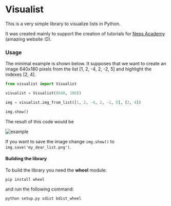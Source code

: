 # Visualist

This is a very simple library to visualize lists in Python. 

It was created mainly to support the creation of tutorials for [Neps Academy](https://neps.academy/) (amazing website :D).

### Usage

The minimal example is shown below. It supposes that we want to create an image 640x180 pixels from the list [1, 2, -4, 2, -2, 5] and highlight the indexes [2, 4].

```python
from visualist import Visualist

visualist = Visualist((640, 180))

img = visualist.img_from_list([1, 2, -4, 2, -2, 5], [2, 4])

img.show()
```

The result of this code would be

![example](https://neps.academy/image/374.png)

If you want to save the image change `img.show()` to `img.save('my_dear_list.png')`.

#### Building the library

To build the library you need the **wheel** module:

```
pip install wheel
```

and run the following command:

```
python setup.py sdist bdist_wheel
```
